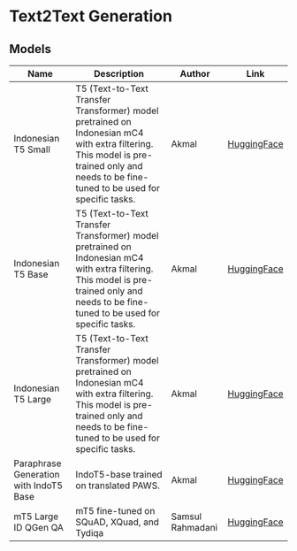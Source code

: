 # Text2Text Generation

## Models

| Name                                   | Description                                                                                                                                                                              | Author           | Link                                                                   |
| -------------------------------------- | ---------------------------------------------------------------------------------------------------------------------------------------------------------------------------------------- | ---------------- | ---------------------------------------------------------------------- |
| Indonesian T5 Small                    | T5 (Text-to-Text Transfer Transformer) model pretrained on Indonesian mC4 with extra filtering. This model is pre-trained only and needs to be fine-tuned to be used for specific tasks. | Akmal            | [HuggingFace](https://huggingface.co/Wikidepia/IndoT5-small)           |
| Indonesian T5 Base                     | T5 (Text-to-Text Transfer Transformer) model pretrained on Indonesian mC4 with extra filtering. This model is pre-trained only and needs to be fine-tuned to be used for specific tasks. | Akmal            | [HuggingFace](https://huggingface.co/Wikidepia/IndoT5-base)            |
| Indonesian T5 Large                    | T5 (Text-to-Text Transfer Transformer) model pretrained on Indonesian mC4 with extra filtering. This model is pre-trained only and needs to be fine-tuned to be used for specific tasks. | Akmal            | [HuggingFace](https://huggingface.co/Wikidepia/IndoT5-large)           |
| Paraphrase Generation with IndoT5 Base | IndoT5-base trained on translated PAWS.                                                                                                                                                  | Akmal            | [HuggingFace](https://huggingface.co/Wikidepia/IndoT5-base-paraphrase) |
| mT5 Large ID QGen QA                   | mT5 fine-tuned on SQuAD, XQuad, and Tydiqa                                                                                                                                               | Samsul Rahmadani | [HuggingFace](https://huggingface.co/munggok/mt5-large-id-qgen-qa)     |
